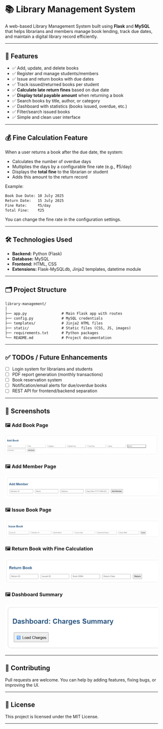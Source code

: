 # 📚 Library Management System

A web-based Library Management System built using **Flask** and **MySQL** that helps librarians and members manage book lending, track due dates, and maintain a digital library record efficiently.

---

## 🚀 Features

* ✅ Add, update, and delete books
* ✅ Register and manage students/members
* ✅ Issue and return books with due dates
* ✅ Track issued/returned books per student
* ✅ **Calculate late return fines** based on due date
* ✅ **Display total payable amount** when returning a book
* ✅ Search books by title, author, or category
* ✅ Dashboard with statistics (books issued, overdue, etc.)
* ✅ Filter/search issued books
* ✅ Simple and clean user interface

---

## 💰 Fine Calculation Feature

When a user returns a book after the due date, the system:

* Calculates the number of overdue days
* Multiplies the days by a configurable fine rate (e.g., ₹5/day)
* Displays the **total fine** to the librarian or student
* Adds this amount to the return record

Example:

```
Book Due Date: 10 July 2025
Return Date:   15 July 2025
Fine Rate:     ₹5/day
Total Fine:    ₹25
```

You can change the fine rate in the configuration settings.

---

## 🛠️ Technologies Used

* **Backend:** Python (Flask)
* **Database:** MySQL
* **Frontend:** HTML, CSS
* **Extensions:** Flask-MySQLdb, Jinja2 templates, datetime module

---

## 🗂️ Project Structure

```
library-management/
│
├── app.py                # Main Flask app with routes
├── config.py             # MySQL credentials
├── templates/            # Jinja2 HTML files
├── static/               # Static files (CSS, JS, images)
├── requirements.txt      # Python packages
└── README.md             # Project documentation
```

---

## ✅ TODOs / Future Enhancements

* [ ] Login system for librarians and students
* [ ] PDF report generation (monthly transactions)
* [ ] Book reservation system
* [ ] Notification/email alerts for due/overdue books
* [ ] REST API for frontend/backend separation

---

## 📸 Screenshots

### 🖼️ Add Book Page

![Add Book](static/image1.png)

### 🖼️ Add Member Page

![Add Member](static/image2.png)

### 🖼️ Issue Book Page

![Issue Book](static/image3.png)

### 🖼️ Return Book with Fine Calculation

![Return Book](static/image4.png)

### 🖼️ Dashboard Summary

![Dashboard Summary](static/image5.png)

---

## 🤝 Contributing

Pull requests are welcome. You can help by adding features, fixing bugs, or improving the UI.

---

## 📄 License

This project is licensed under the MIT License.

---


